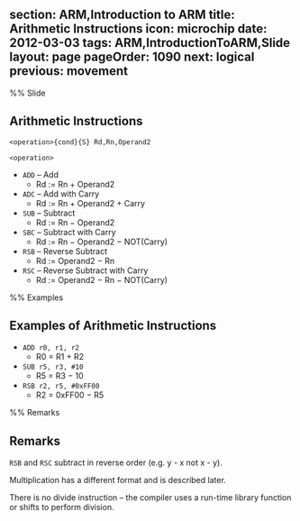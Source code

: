 section: ARM,Introduction to ARM
title: Arithmetic Instructions
icon: microchip
date: 2012-03-03
tags: ARM,IntroductionToARM,Slide
layout: page
pageOrder: 1090
next: logical
previous: movement
----

%% Slide

## Arithmetic Instructions

<div class="format"><code>&lt;operation&gt;{cond}{S} Rd,Rn,Operand2</code></div>

`<operation>`

* `ADD` – Add
  * Rd := Rn + Operand2
* `ADC` – Add with Carry
  * Rd := Rn + Operand2 + Carry
* `SUB` – Subtract
  * Rd := Rn − Operand2
* `SBC` – Subtract with Carry
  * Rd := Rn − Operand2 − NOT(Carry)
* `RSB` – Reverse Subtract
  * Rd := Operand2 − Rn
* `RSC` – Reverse Subtract with Carry
  * Rd := Operand2 − Rn − NOT(Carry)

%% Examples

## Examples of Arithmetic Instructions

* `ADD r0, r1, r2`
  * R0 = R1 + R2
* `SUB r5, r3, #10`
  * R5 = R3 − 10
* `RSB r2, r5, #0xFF00`
  * R2 = 0xFF00 − R5

%% Remarks

## Remarks

`RSB` and `RSC` subtract in reverse order (e.g. y - x not x - y).

Multiplication has a different format and is described later.

There is no divide instruction – the compiler uses a run-time library function or shifts to perform division.
